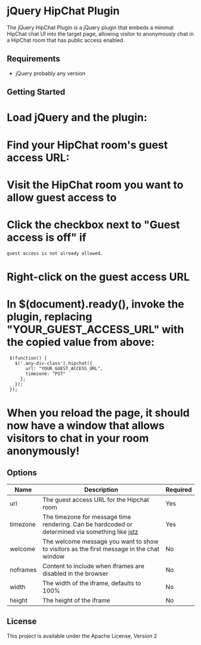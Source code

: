 jQuery HipChat Plugin
=====================

The jQuery HipChat Plugin is a jQuery plugin that embeds a minimal HipChat chat UI into the target page, allowing
visitor to anonymously chat in a HipChat room that has public access enabled.

Requirements
-----

* jQuery probably any version

Getting Started
-----

# Load jQuery and the plugin:

  <!-- use local jQuery if you prefer -->
  <script src="http://ajax.googleapis.com/ajax/libs/jquery/2.0.3/jquery.min.js" type="text/javascript"></script>
  <script src="jquery.hipchat.js" type="text/javascript"></script>

# Find your HipChat room's guest access URL:
  # Visit the HipChat room you want to allow guest access to
  # Click the checkbox next to "Guest access is off" if
    guest access is not already allowed.
  # Right-click on the guest access URL

# In $(document).ready(), invoke the plugin, replacing "YOUR_GUEST_ACCESS_URL" with the copied value from above:

     $(function() {
       $('.any-div-class').hipchat({
           url: "YOUR_GUEST_ACCESS_URL",
           timezone: "PST"
         };
       });
     });

# When you reload the page, it should now have a window that allows visitors to chat in your room anonymously!

Options
------

| Name        | Description | Required  |
| ----------- | ----------- | --------- |
| url         | The guest access URL for the Hipchat room | Yes |
| timezone    | The timezone for message time rendering.  Can be hardcoded or determined via something like [jstz](http://pellepim.bitbucket.org/jstz/)      |  Yes |
| welcome     | The welcome message you want to show to visitors as the first message in the chat window | No |
| noframes    | Content to include when iframes are disabled in the browser | No |
| width       | The width of the iframe, defaults to 100% | No |
| height      | The height of the iframe | No |

License
------

This project is available under the Apache License, Version 2
